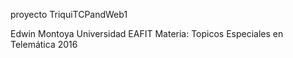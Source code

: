 proyecto TriquiTCPandWeb1

Edwin Montoya 
Universidad EAFIT
Materia: Topicos Especiales en Telemática
2016

